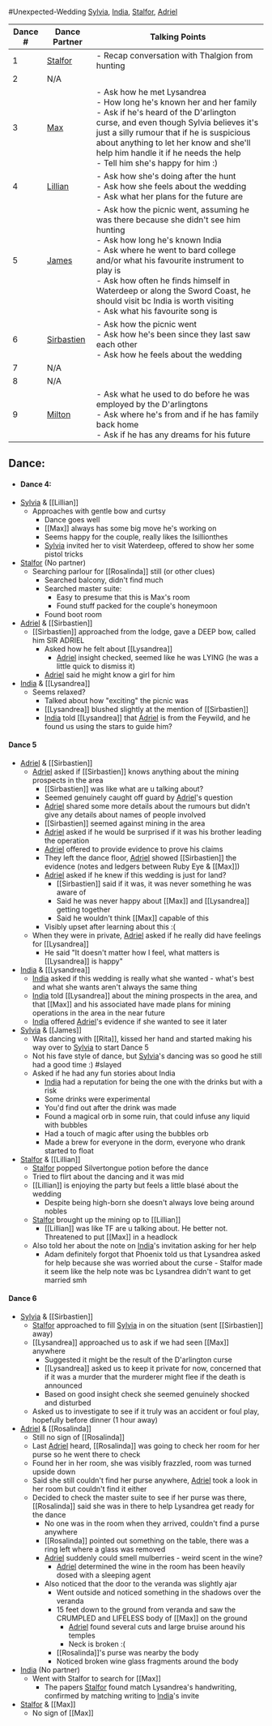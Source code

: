 #Unexpected-Wedding 
[Sylvia](PCs/Past/Sylvia.md), [India](PCs/Current/India.md), [Stalfor](PCs/Current/Stalfor.md), [Adriel](PCs/Current/Adriel.md)

|Dance #|Dance Partner|Talking Points|
|---|---|---|
|1|[Stalfor](app://obsidian.md/Stalfor)|- Recap conversation with Thalgion from hunting|
|2|N/A||
|3|[Max](app://obsidian.md/Max)|- Ask how he met Lysandrea  <br>- How long he's known her and her family  <br>- Ask if he's heard of the D'arlington curse, and even though Sylvia believes it's just a silly rumour that if he is suspicious about anything to let her know and she'll help him handle it if he needs the help  <br>- Tell him she's happy for him :)|
|4|[Lillian](app://obsidian.md/Lillian)|- Ask how she's doing after the hunt  <br>- Ask how she feels about the wedding  <br>- Ask what her plans for the future are|
|5|[James](app://obsidian.md/James)|- Ask how the picnic went, assuming he was there because she didn't see him hunting  <br>- Ask how long he's known India  <br>- Ask where he went to bard college and/or what his favourite instrument to play is  <br>- Ask how often he finds himself in Waterdeep or along the Sword Coast, he should visit bc India is worth visiting  <br>- Ask what his favourite song is|
|6|[Sirbastien](app://obsidian.md/Sirbastien)|- Ask how the picnic went  <br>- Ask how he's been since they last saw each other  <br>- Ask how he feels about the wedding|
|7|N/A||
|8|N/A||
|9|[Milton](app://obsidian.md/Milton)|- Ask what he used to do before he was employed by the D'arlingtons  <br>- Ask where he's from and if he has family back home  <br>- Ask if he has any dreams for his future|

## Dance:
- #### Dance 4:
- [Sylvia](PCs/Past/Sylvia.md) & [[Lillian]]
	- Approaches with gentle bow and curtsy
		- Dance goes well
		- [[Max]] always has some big move he's working on
		- Seems happy for the couple, really likes the Isillionthes 
		- [Sylvia](PCs/Past/Sylvia.md) invited her to visit Waterdeep, offered to show her some pistol tricks
- [Stalfor](PCs/Current/Stalfor.md) (No partner)
	- Searching parlour for [[Rosalinda]] still (or other clues)
		- Searched balcony, didn't find much
		- Searched master suite:
			- Easy to presume that this is Max's room
			- Found stuff packed for the couple's honeymoon
		- Found boot room
- [Adriel](PCs/Current/Adriel.md) & [[Sirbastien]]
	- [[Sirbastien]] approached from the lodge, gave a DEEP bow, called him SIR ADRIEL
		- Asked how he felt about [[Lysandrea]]
			- [Adriel](PCs/Current/Adriel.md) insight checked, seemed like he was LYING (he was a little quick to dismiss it)
		- [Adriel](PCs/Current/Adriel.md) said he might know a girl for him
- [India](PCs/Current/India.md) & [[Lysandrea]]
	- Seems relaxed?
		- Talked about how "exciting" the picnic was
		- [[Lysandrea]] blushed slightly at the mention of [[Sirbastien]]
		- [India](PCs/Current/India.md) told [[Lysandrea]] that [Adriel](PCs/Current/Adriel.md) is from the Feywild, and he found us using the stars to guide him?
#### Dance 5
- [Adriel](PCs/Current/Adriel.md) & [[Sirbastien]]
	- [Adriel](PCs/Current/Adriel.md) asked if [[Sirbastien]] knows anything about the mining prospects in the area
		- [[Sirbastien]] was like what are u talking about? 
		- Seemed genuinely caught off guard by [Adriel](PCs/Current/Adriel.md)'s question
		- [Adriel](PCs/Current/Adriel.md) shared some more details about the rumours but didn't give any details about names of people involved
		- [[Sirbastien]] seemed against mining in the area
		- [Adriel](PCs/Current/Adriel.md) asked if he would be surprised if it was his brother leading the operation
		- [Adriel](PCs/Current/Adriel.md) offered to provide evidence to prove his claims
		- They left the dance floor, [Adriel](PCs/Current/Adriel.md) showed [[Sirbastien]] the evidence (notes and ledgers between Ruby Eye & [[Max]])
		- [Adriel](PCs/Current/Adriel.md) asked if he knew if this wedding is just for land?
			- [[Sirbastien]] said if it was, it was never something he was aware of
			- Said he was never happy about [[Max]] and [[Lysandrea]] getting together
			- Said he wouldn't think [[Max]] capable of this
		- Visibly upset after learning about this :(
	- When they were in private, [Adriel](PCs/Current/Adriel.md) asked if he really did have feelings for [[Lysandrea]]
		- He said "It doesn't matter how I feel, what matters is [[Lysandrea]] is happy"
- [India](PCs/Current/India.md) & [[Lysandrea]]
	- [India](PCs/Current/India.md) asked if this wedding is really what she wanted - what's best and what she wants aren't always the same thing
	- [India](PCs/Current/India.md) told [[Lysandrea]] about the mining prospects in the area, and that [[Max]] and his associated have made plans for mining operations in the area in the near future
	- [India](PCs/Current/India.md) offered [Adriel](PCs/Current/Adriel.md)'s evidence if she wanted to see it later
- [Sylvia](PCs/Past/Sylvia.md) & [[James]]
	- Was dancing with [[Rita]], kissed her hand and started making his way over to [Sylvia](PCs/Past/Sylvia.md) to start Dance 5
	- Not his fave style of dance, but [Sylvia](PCs/Past/Sylvia.md)'s dancing was so good he still had a good time :) #slayed
	- Asked if he had any fun stories about India
		- [India](PCs/Current/India.md) had a reputation for being the one with the drinks but with a risk
		- Some drinks were experimental
		- You'd find out after the drink was made
		- Found a magical orb in some ruin, that could infuse any liquid with bubbles
		- Had a touch of magic after using the bubbles orb
		- Made a brew for everyone in the dorm, everyone who drank started to float
- [Stalfor](PCs/Current/Stalfor.md) & [[Lillian]]
	- [Stalfor](PCs/Current/Stalfor.md) popped Silvertongue potion before the dance
	- Tried to flirt about the dancing and it was mid
	- [[Lillian]] is enjoying the party but feels a little blasé about the wedding
		- Despite being high-born she doesn't always love being around nobles
	- [Stalfor](PCs/Current/Stalfor.md) brought up the mining op to [[Lillian]]
		- [[Lillian]] was like TF are u talking about. He better not. Threatened to put [[Max]] in a headlock
	- Also told her about the note on [India](PCs/Current/India.md)'s invitation asking for her help
		- Adam definitely forgot that Phoenix told us that Lysandrea asked for help because she was worried about the curse - Stalfor made it seem like the help note was bc Lysandrea didn't want to get married smh
#### Dance 6
- [Sylvia](PCs/Past/Sylvia.md) & [[Sirbastien]]
	- [Stalfor](PCs/Current/Stalfor.md) approached to fill [Sylvia](PCs/Past/Sylvia.md) in on the situation (sent [[Sirbastien]] away)
	- [[Lysandrea]] approached us to ask if we had seen [[Max]] anywhere
		- Suggested it might be the result of the D'arlington curse
		- [[Lysandrea]] asked us to keep it private for now, concerned that if it was a murder that the murderer might flee if the death is announced
		- Based on good insight check she seemed genuinely shocked and disturbed
	- Asked us to investigate to see if it truly was an accident or foul play, hopefully before dinner (1 hour away)
- [Adriel](PCs/Current/Adriel.md) & [[Rosalinda]]
	- Still no sign of [[Rosalinda]]
	- Last [Adriel](PCs/Current/Adriel.md) heard, [[Rosalinda]] was going to check her room for her purse so he went there to check
	- Found her in her room, she was visibly frazzled, room was turned upside down
	- Said she still couldn't find her purse anywhere, [Adriel](PCs/Current/Adriel.md) took a look in her room but couldn't find it either
	- Decided to check the master suite to see if her purse was there, [[Rosalinda]] said she was in there to help Lysandrea get ready for the dance
		- No one was in the room when they arrived, couldn't find a purse anywhere
		- [[Rosalinda]] pointed out something on the table, there was a ring left where a glass was removed
		- [Adriel](PCs/Current/Adriel.md) suddenly could smell mulberries - weird scent in the wine?
			- [Adriel](PCs/Current/Adriel.md) determined the wine in the room has been heavily dosed with a sleeping agent
		- Also noticed that the door to the veranda was slightly ajar
			- Went outside and noticed something in the shadows over the veranda
			- 15 feet down to the ground from veranda and saw the CRUMPLED and LIFELESS body of [[Max]] on the ground
				- [Adriel](PCs/Current/Adriel.md) found several cuts and large bruise around his temples
				- Neck is broken :(
			- [[Rosalinda]]'s purse was nearby the body
			- Noticed broken wine glass fragments around the body
- [India](PCs/Current/India.md) (No partner)
	- Went with Stalfor to search for [[Max]]
		- The papers [Stalfor](PCs/Current/Stalfor.md) found match Lysandrea's handwriting, confirmed by matching writing to [India](PCs/Current/India.md)'s invite
- [Stalfor](PCs/Current/Stalfor.md) & [[Max]]
	- No sign of [[Max]]